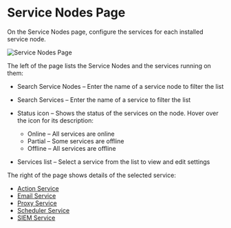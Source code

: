 # Service Nodes Page

On the Service Nodes page, configure the services for each installed service node.

![Service Nodes Page](/img/product_docs/privilegesecure/privilegesecure/accessmanagement/admin/configuration/page/servicenodespage.webp)

The left of the page lists the Service Nodes and the services running on them:

- Search Service Nodes – Enter the name of a service node to filter the list
- Search Services – Enter the name of a service to filter the list
- Status icon – Shows the status of the services on the node. Hover over the icon for its
  description:

  - Online – All services are online
  - Partial – Some services are offline
  - Offline – All services are offline

- Services list – Select a service from the list to view and edit settings

The right of the page shows details of the selected service:

- [Action Service](/docs/privilegesecure/4.2/privilegesecure/accessmanagement/admin/configuration/servicetype/action.md)
- [Email Service](/docs/privilegesecure/4.2/privilegesecure/accessmanagement/admin/configuration/servicetype/email.md)
- [Proxy Service](/docs/privilegesecure/4.2/privilegesecure/accessmanagement/admin/configuration/servicetype/proxy.md)
- [Scheduler Service](/docs/privilegesecure/4.2/privilegesecure/accessmanagement/admin/configuration/servicetype/scheduler.md)
- [SIEM Service](/docs/privilegesecure/4.2/privilegesecure/accessmanagement/admin/configuration/servicetype/siem.md)
